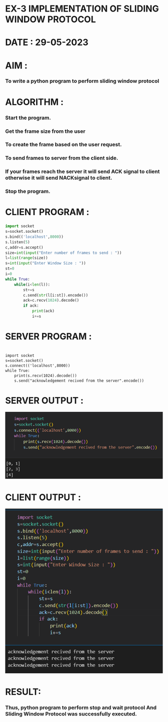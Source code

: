 # EX-3 IMPLEMENTATION OF SLIDING WINDOW PROTOCOL

# DATE : 29-05-2023


# AIM :
### To write a python program to perform sliding window protocol

# ALGORITHM :
### Start the program.
### Get the frame size from the user
### To create the frame based on the user request.
### To send frames to server from the client side.
### If your frames reach the server it will send ACK signal to client otherwise it will send NACKsignal to client.
### Stop the program.



# CLIENT PROGRAM :
```py
import socket
s=socket.socket()
s.bind(('localhost',8000))
s.listen(5)
c,addr=s.accept()
size=int(input("Enter number of frames to send : "))
l=list(range(size))
s=int(input("Enter Window Size : "))
st=0
i=0
while True:
    while(i<len(l)):
        st+=s
        c.send(str(l[i:st]).encode())
        ack=c.recv(1024).decode()
        if ack:
            print(ack)
            i+=s


```
# SERVER PROGRAM :
```PY

import socket
s=socket.socket()
s.connect(('localhost',8000))
while True:
    print(s.recv(1024).decode())
    s.send("acknowledgement recived from the server".encode())

```




# SERVER OUTPUT :
![output](./S.png)
# CLIENT OUTPUT : 
![output](C.png)



# RESULT:
### Thus, python program to perform stop and wait protocol And Sliding Window Protocol was successfully executed.


